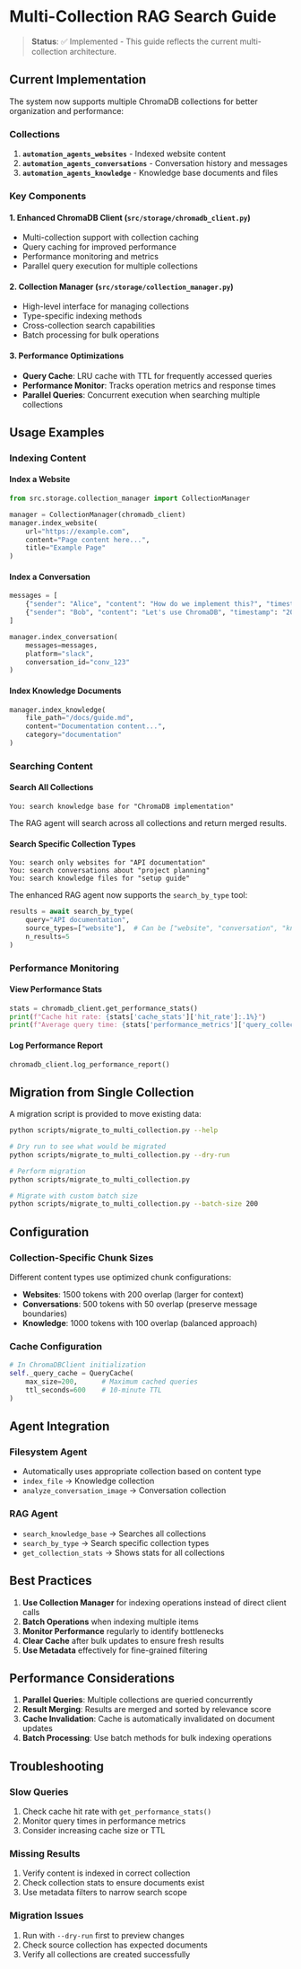 # Multi-Collection RAG Search Guide

> **Status**: ✅ Implemented - This guide reflects the current multi-collection architecture.

## Current Implementation

The system now supports multiple ChromaDB collections for better organization and performance:

### Collections
1. **`automation_agents_websites`** - Indexed website content
2. **`automation_agents_conversations`** - Conversation history and messages
3. **`automation_agents_knowledge`** - Knowledge base documents and files

### Key Components

#### 1. Enhanced ChromaDB Client (`src/storage/chromadb_client.py`)
- Multi-collection support with collection caching
- Query caching for improved performance
- Performance monitoring and metrics
- Parallel query execution for multiple collections

#### 2. Collection Manager (`src/storage/collection_manager.py`)
- High-level interface for managing collections
- Type-specific indexing methods
- Cross-collection search capabilities
- Batch processing for bulk operations

#### 3. Performance Optimizations
- **Query Cache**: LRU cache with TTL for frequently accessed queries
- **Performance Monitor**: Tracks operation metrics and response times
- **Parallel Queries**: Concurrent execution when searching multiple collections

## Usage Examples

### Indexing Content

#### Index a Website
```python
from src.storage.collection_manager import CollectionManager

manager = CollectionManager(chromadb_client)
manager.index_website(
    url="https://example.com",
    content="Page content here...",
    title="Example Page"
)
```

#### Index a Conversation
```python
messages = [
    {"sender": "Alice", "content": "How do we implement this?", "timestamp": "2024-01-01T10:00:00"},
    {"sender": "Bob", "content": "Let's use ChromaDB", "timestamp": "2024-01-01T10:01:00"}
]

manager.index_conversation(
    messages=messages,
    platform="slack",
    conversation_id="conv_123"
)
```

#### Index Knowledge Documents
```python
manager.index_knowledge(
    file_path="/docs/guide.md",
    content="Documentation content...",
    category="documentation"
)
```

### Searching Content

#### Search All Collections
```
You: search knowledge base for "ChromaDB implementation"
```
The RAG agent will search across all collections and return merged results.

#### Search Specific Collection Types
```
You: search only websites for "API documentation"
You: search conversations about "project planning"
You: search knowledge files for "setup guide"
```

The enhanced RAG agent now supports the `search_by_type` tool:
```python
results = await search_by_type(
    query="API documentation",
    source_types=["website"],  # Can be ["website", "conversation", "knowledge"]
    n_results=5
)
```

### Performance Monitoring

#### View Performance Stats
```python
stats = chromadb_client.get_performance_stats()
print(f"Cache hit rate: {stats['cache_stats']['hit_rate']:.1%}")
print(f"Average query time: {stats['performance_metrics']['query_collection']['average_time']:.3f}s")
```

#### Log Performance Report
```python
chromadb_client.log_performance_report()
```

## Migration from Single Collection

A migration script is provided to move existing data:

```bash
python scripts/migrate_to_multi_collection.py --help

# Dry run to see what would be migrated
python scripts/migrate_to_multi_collection.py --dry-run

# Perform migration
python scripts/migrate_to_multi_collection.py

# Migrate with custom batch size
python scripts/migrate_to_multi_collection.py --batch-size 200
```

## Configuration

### Collection-Specific Chunk Sizes
Different content types use optimized chunk configurations:
- **Websites**: 1500 tokens with 200 overlap (larger for context)
- **Conversations**: 500 tokens with 50 overlap (preserve message boundaries)
- **Knowledge**: 1000 tokens with 100 overlap (balanced approach)

### Cache Configuration
```python
# In ChromaDBClient initialization
self._query_cache = QueryCache(
    max_size=200,      # Maximum cached queries
    ttl_seconds=600    # 10-minute TTL
)
```

## Agent Integration

### Filesystem Agent
- Automatically uses appropriate collection based on content type
- `index_file` → Knowledge collection
- `analyze_conversation_image` → Conversation collection

### RAG Agent
- `search_knowledge_base` → Searches all collections
- `search_by_type` → Search specific collection types
- `get_collection_stats` → Shows stats for all collections

## Best Practices

1. **Use Collection Manager** for indexing operations instead of direct client calls
2. **Batch Operations** when indexing multiple items
3. **Monitor Performance** regularly to identify bottlenecks
4. **Clear Cache** after bulk updates to ensure fresh results
5. **Use Metadata** effectively for fine-grained filtering

## Performance Considerations

1. **Parallel Queries**: Multiple collections are queried concurrently
2. **Result Merging**: Results are merged and sorted by relevance score
3. **Cache Invalidation**: Cache is automatically invalidated on document updates
4. **Batch Processing**: Use batch methods for bulk indexing operations

## Troubleshooting

### Slow Queries
1. Check cache hit rate with `get_performance_stats()`
2. Monitor query times in performance metrics
3. Consider increasing cache size or TTL

### Missing Results
1. Verify content is indexed in correct collection
2. Check collection stats to ensure documents exist
3. Use metadata filters to narrow search scope

### Migration Issues
1. Run with `--dry-run` first to preview changes
2. Check source collection has expected documents
3. Verify all collections are created successfully